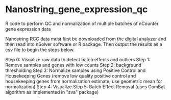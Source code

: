 # Nanostring_gene_expression_qc
R code to perform QC and normalization of multiple batches of nCounter gene expression data

Nanostring RCC data must first be downloaded from the digital analyzer and then read into nSolver software or R package. Then output the results as a csv file to begin the steps below.

Step 0: Visualize raw data to detect batch effects and outliers
Step 1: Remove samples and genes with low counts
Step 2: background thresholding
Step 3: Normalize samples using Positive Control and Housekeeping Genes (remove low quality positive control and housekeeping genes from normalization estimate; use geometric mean for normalization)
Step 4: Visualize
Step 5: Batch Effect Removal (uses ComBat algorithm as implemented in "sva" package)
